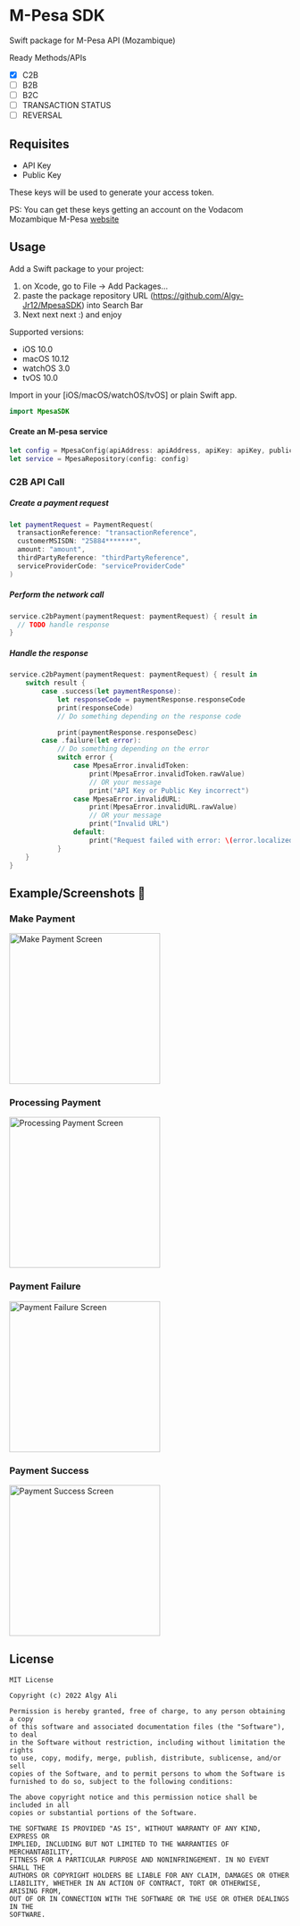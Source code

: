 
# M-Pesa SDK

Swift package for M-Pesa API (Mozambique)

Ready Methods/APIs

- [x] C2B
- [ ] B2B
- [ ] B2C
- [ ] TRANSACTION STATUS
- [ ] REVERSAL
## Requisites

- API Key
- Public Key

These keys will be used to generate your access token.

PS: You can get these keys getting an account on the Vodacom Mozambique M-Pesa [website](https://developer.mpesa.vm.co.mz/)
## Usage

Add a Swift package to your project:

1. on Xcode, go to File -> Add Packages...
2. paste the package repository URL (https://github.com/Algy-Jr12/MpesaSDK) into Search Bar
3. Next next next :) and enjoy

Supported versions:
- iOS 10.0
- macOS 10.12
- watchOS 3.0
- tvOS 10.0

Import in your [iOS/macOS/watchOS/tvOS] or plain Swift app.

```swift
import MpesaSDK
```

#### Create an M-pesa service
```swift
let config = MpesaConfig(apiAddress: apiAddress, apiKey: apiKey, publicKey: publicKey)
let service = MpesaRepository(config: config)
```
### C2B API Call

##### Create a payment request
```swift
let paymentRequest = PaymentRequest(
  transactionReference: "transactionReference",
  customerMSISDN: "25884*******",
  amount: "amount",
  thirdPartyReference: "thirdPartyReference",
  serviceProviderCode: "serviceProviderCode"
)
```

##### Perform the network call

```swift
service.c2bPayment(paymentRequest: paymentRequest) { result in
  // TODO handle response
}
```

##### Handle the response

```swift
service.c2bPayment(paymentRequest: paymentRequest) { result in
    switch result {
        case .success(let paymentResponse):
            let responseCode = paymentResponse.responseCode
            print(responseCode)
            // Do something depending on the response code

            print(paymentResponse.responseDesc)
        case .failure(let error):
            // Do something depending on the error
            switch error {
                case MpesaError.invalidToken:
                    print(MpesaError.invalidToken.rawValue)
                    // OR your message
                    print("API Key or Public Key incorrect")
                case MpesaError.invalidURL:
                    print(MpesaError.invalidURL.rawValue)
                    // OR your message
                    print("Invalid URL")
                default:
                    print("Request failed with error: \(error.localizedDescription)")
            }
    }
}
```
## Example/Screenshots :camera_flash:

### Make Payment
<img src="/Documentation/Screenshots/make_payment.png" width="270" alt="Make Payment Screen"/>

### Processing Payment
<img src="/Documentation/Screenshots/processing_payment.png" width="270" alt="Processing Payment Screen"/>

### Payment Failure
<img src="/Documentation/Screenshots/payment_failed.png" width="270" alt="Payment Failure Screen"/>

### Payment Success
<img src="/Documentation/Screenshots/payment_success.png" width="270" alt="Payment Success Screen"/>

## License

```
MIT License

Copyright (c) 2022 Algy Ali

Permission is hereby granted, free of charge, to any person obtaining a copy
of this software and associated documentation files (the "Software"), to deal
in the Software without restriction, including without limitation the rights
to use, copy, modify, merge, publish, distribute, sublicense, and/or sell
copies of the Software, and to permit persons to whom the Software is
furnished to do so, subject to the following conditions:

The above copyright notice and this permission notice shall be included in all
copies or substantial portions of the Software.

THE SOFTWARE IS PROVIDED "AS IS", WITHOUT WARRANTY OF ANY KIND, EXPRESS OR
IMPLIED, INCLUDING BUT NOT LIMITED TO THE WARRANTIES OF MERCHANTABILITY,
FITNESS FOR A PARTICULAR PURPOSE AND NONINFRINGEMENT. IN NO EVENT SHALL THE
AUTHORS OR COPYRIGHT HOLDERS BE LIABLE FOR ANY CLAIM, DAMAGES OR OTHER
LIABILITY, WHETHER IN AN ACTION OF CONTRACT, TORT OR OTHERWISE, ARISING FROM,
OUT OF OR IN CONNECTION WITH THE SOFTWARE OR THE USE OR OTHER DEALINGS IN THE
SOFTWARE.
```
